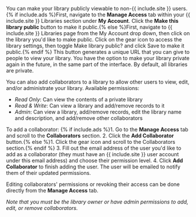 You can make your library publicly viewable to non-{{ include.site }} users. {% if include.ads %}First, navigate to the **Manage Access** tab within your {{ include.site }} Libraries section under **My Account**. Click the **Make this library public** button to make it public.{% else %}First, navigate to {{ include.site }} Libraries page from the My Account drop down, then click on the library you'd like to make public. Click on the gear icon to access the library settings, then toggle Make library public? and click Save to make it public.{% endif %} This button generates a unique URL that you can give to people to view your library. You have the option to make your library private again in the future, in the same part of the interface. By default, all libraries are private.

You can also add collaborators to a library to allow other users to view, edit, and/or administrate your library. Available permissions:
* *Read Only*: Can view the contents of a private library
* *Read & Write*: Can view a library and add/remove records to it
* *Admin*: Can view a library, add/remove records, edit the library name and description, and add/remove other collaborators

To add a collaborator:
{% if include.ads %}1. Go to the **Manage Access** tab and scroll to the **Collaborators** section.
2. Click the **Add Collaborator** button.{% else %}1. Click the gear icon and scroll to the Collaborators section.{% endif %}
3. Fill out the email address of the user you'd like to add as a collaborator (they must have an {{ include.site }} user account under this email address) and choose their permission level.
4. Click **Add Collaborator** to finish adding the user. The user will be emailed to notify them of their updated permissions.

Editing collaborators' permissions or revoking their access can be done directly from the **Manage Access** tab.

*Note that you must be the library owner or have admin permissions to add, edit, or remove collaborators.*
